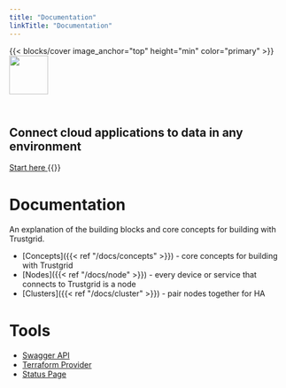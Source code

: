 ```yaml
---
title: "Documentation"
linkTitle: "Documentation"
---
```


{{< blocks/cover image_anchor="top" height="min" color="primary" >}}
<img src="/img/logo.svg" style="height: 5em; margin-bottom: 2em;"/>

<h2>Connect cloud applications to data in any environment</h2>
<a
	class="btn btn-lg btn-primary font-weight-bold my-4"
	href="/docs/overview"
>
Start here
</a>
{{</blocks/cover>}}

<div class="container" style="margin-top: 3em;">

# Documentation

An explanation of the building blocks and core concepts for building with Trustgrid.

- [Concepts]({{< ref "/docs/concepts" >}}) - core concepts for building with Trustgrid
- [Nodes]({{< ref "/docs/node" >}}) - every device or service that connects to Trustgrid is a node
- [Clusters]({{< ref "/docs/cluster" >}}) - pair nodes together for HA
</div>

<div class="container" style="margin-top: 3em;">

# Tools

- [Swagger API](https://portal.trustgrid.io/api-docs/ui)
- [Terraform Provider](https://registry.terraform.io/providers/trustgrid/tg/latest)
- [Status Page](https://status.trustgrid.io/)

</div>
